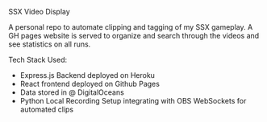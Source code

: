 SSX Video Display

A personal repo to automate clipping and tagging of my SSX gameplay. A GH pages website is served to organize and search through the videos and see statistics on all runs. 

Tech Stack Used:
 - Express.js Backend deployed on Heroku
 - React frontend deployed on Github Pages
 - Data stored in @ DigitalOceans
 - Python Local Recording Setup integrating with OBS WebSockets for automated clips
   
